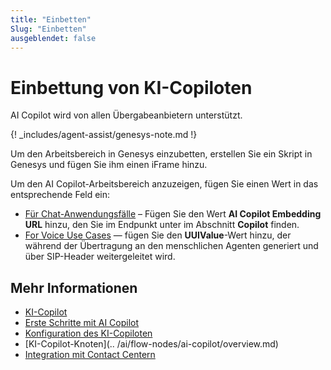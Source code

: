 ```yaml
---
title: "Einbetten"
Slug: "Einbetten"
ausgeblendet: false
---
```


# Einbettung von KI-Copiloten

AI Copilot wird von allen Übergabeanbietern unterstützt.

{! _includes/agent-assist/genesys-note.md !}

Um den Arbeitsbereich in Genesys einzubetten, erstellen Sie ein Skript in Genesys und fügen Sie ihm einen iFrame hinzu.

Um den AI Copilot-Arbeitsbereich anzuzeigen, fügen Sie einen Wert in das entsprechende Feld ein:

- [Für Chat-Anwendungsfälle](chat.md) – Fügen Sie den Wert **AI Copilot Embedding URL** hinzu, den Sie im Endpunkt unter im Abschnitt **Copilot** finden.
- [For Voice Use Cases](voice/voice-overview.md) — fügen Sie den **UUIValue**-Wert hinzu, der während der Übertragung an den menschlichen Agenten generiert und über SIP-Header weitergeleitet wird.

## Mehr Informationen

- [KI-Copilot](overview.md)
- [Erste Schritte mit AI Copilot](getting-started.md)
- [Konfiguration des KI-Copiloten](configuration.md)
- [KI-Copilot-Knoten](.. /ai/flow-nodes/ai-copilot/overview.md)
- [Integration mit Contact Centern](contact-center-integration.md)